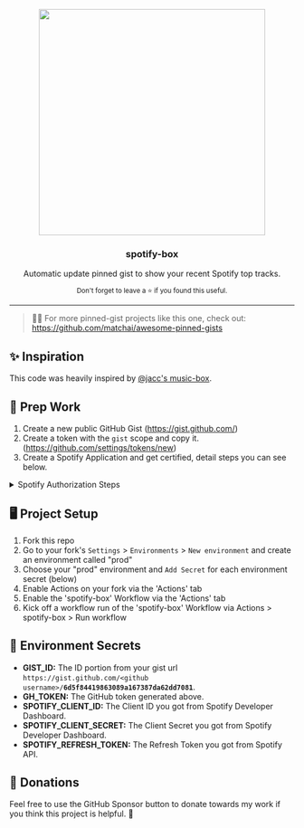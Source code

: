 <p align='center'>
  <img width="400" src="https://user-images.githubusercontent.com/10740043/103472132-b0cbb100-4dc4-11eb-97a2-4261c4c5c4f5.png">
  <h3 align="center">spotify-box</h3>
  <p align="center">Automatic update pinned gist to show your recent Spotify top tracks.</p>
  <p align="center"><sub>Don't forget to leave a ⭐ if you found this useful.</sub></p>
</p>

---
> 📌✨ For more pinned-gist projects like this one, check out: <https://github.com/matchai/awesome-pinned-gists>

## ✨ Inspiration

This code was heavily inspired by [@jacc's music-box](https://github.com/jacc/music-box).

## 🎒 Prep Work

1. Create a new public GitHub Gist (<https://gist.github.com/>)
2. Create a token with the `gist` scope and copy it. (<https://github.com/settings/tokens/new>)
3. Create a Spotify Application and get certified, detail steps you can see below.

<details><summary>Spotify Authorization Steps</summary>
<p>

### 1. Create new Spotify Application

Visit <https://developer.spotify.com/dashboard/applications> login and create a new Application

After create, you will get your Client ID & Client Secret.

Then click `EDIT SETTINGS` Button, add `http://localhost:3000` to Redirect URIs

### 2. Get Authorization Code

Visit following URL after replace `$CLIENT_ID` to yours

```
https://accounts.spotify.com/en/authorize?client_id=$CLIENT_ID&response_type=code&redirect_uri=http:%2F%2Flocalhost:3000&scope=user-read-currently-playing%20user-top-read
```

Agree to this application to access your info, after that your will be redirect to a new page, the url like this: `http://localhost:3000?code=$CODE`

this `$CODE` is your Authorization Code, it will be used to generate access_token at next step.

### 3. Get Access Token

the last step, use the `$CLIENT_ID` and `$CLIENT_SECRET` from step 1, `$CODE` from step 2 to replace the shell command below

```shell
curl -d client_id=$CLIENT_ID -d client_secret=$CLIENT_SECRET -d grant_type=authorization_code -d code=$CODE -d redirect_uri=http://localhost:3000 https://accounts.spotify.com/api/token
```

after run it at your terminal, you'll get your `${REFRESH_TOKEN}`

the output may like this:

```json
{
    "access_token": "BQBi-jz.....yCVzcl",
    "token_type": "Bearer",
    "expires_in": 3600,
    "refresh_token": "AQCBvdy70gtKvnrVIxe...",
    "scope": "user-read-currently-playing user-top-read"
}
```

if the response not return refresh_token, back to step 2 and retry.

</p>
</details>

## 🖥 Project Setup

1. Fork this repo
2. Go to your fork's `Settings` > `Environments` > `New environment` and create an environment called "prod"
3. Choose your "prod" environment and `Add Secret` for each environment secret (below)
4. Enable Actions on your fork via the 'Actions' tab
5. Enable the 'spotify-box' Workflow via the 'Actions' tab
6. Kick off a workflow run of the 'spotify-box' Workflow via Actions > spotify-box > Run workflow

## 🤫 Environment Secrets

- **GIST_ID:** The ID portion from your gist url `https://gist.github.com/<github username>/`**`6d5f84419863089a167387da62dd7081`**.
- **GH_TOKEN:** The GitHub token generated above.
- **SPOTIFY_CLIENT_ID:** The Client ID you got from Spotify Developer Dashboard.
- **SPOTIFY_CLIENT_SECRET:** The Client Secret you got from Spotify Developer Dashboard.
- **SPOTIFY_REFRESH_TOKEN:** The Refresh Token you got from Spotify API.

## 💸 Donations

Feel free to use the GitHub Sponsor button to donate towards my work if you think this project is helpful. 🤗
